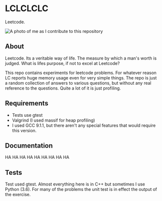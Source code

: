 # LCLCLCLC
Leetcode. 

![A photo of me as I contribute to this repository](docs/images/lclclclc.jpg)

## About
Leetcode. Its a veritable way of life. The measure by which a man's worth is judged. What is lifes purpose, if not to excel at Leetcode?


This repo contains experiments for leetcode problems. For whatever reason LC reports huge memory usage even for very simple things. The repo is just a random collection of answers to various questions, but without any real reference to the questions. Quite a lot of it is just profiling.

## Requirements 
- Tests use gtest
- Valgrind (I used massif for heap profiling)
- I used GCC 9.1.1, but there aren't any special features that would require this version.

## Documentation
HA HA HA HA HA HA HA HA HA

## Tests
Test used gtest. Almost everything here is in C++ but sometimes I use Python (3.6). For many of the problems the unit test is in effect the output of the exercise.
